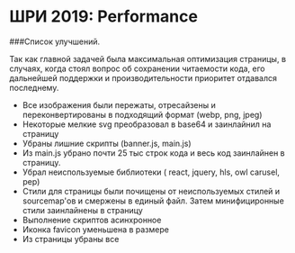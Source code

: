 # ШРИ 2019: Performance

###Список улучшений.

Так как главной задачей была максимальная оптимизация страницы, в случаях, когда стоял вопрос
об сохранении читаемости кода, его дальнейшей поддержки и производительности приоритет отдавался последнему.

- Все изображения были пережаты, отресайзены и переконвертированы в подходящий формат (webp, png, jpeg)
- Некоторые мелкие svg преобразовал в base64 и заинлайнил на страницу
- Убраны лишние скрипты (banner.js, main.js)
- Из main.js убрано почти 25 тыс строк кода и весь код заинлайнен в страницу.
- Убрал неиспользуемые библиотеки ( react, jquery, hls, owl carusel, pep)
- Стили для страницы были почищены от неиспользуемых стилей и sourcemap'ов и смержены в единый файл. Затем минифициронные стили заинлайнены в страницу
- Выполнение скриптов асинхронное
- Иконка favicon уменьшена в размере
- Из страницы убраны все <template>
- Из скриптов почищены бесполезные части (например: 'if (false) ...')

## Задание
Оптимизировать страницу, выложить результат на [Github-Pages](https://help.github.com/en/articles/creating-a-github-pages-site) и проверить его на [shri-perf.ru](https://shri-perf.ru), отправив адрес вашей страницы.

☝🏻Будьте внимательны, не отправляйте страницу на проверку, не дождавшись, пока внесенные вами изменения доедут до Github-Pages (обычно задержка составляет не более минуты).

## Рекомендации

* сдавать работу итерациями, чтобы наблюдать прогресс и иметь возможность откатиться;
* не откладывать выполнение задания на последний день 🙃
